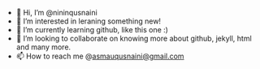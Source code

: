 - 👋 Hi, I’m @nininqusnaini
- 👀 I’m interested in leraning something new!
- 🌱 I’m currently learning github, like this one :)
- 💞️ I’m looking to collaborate on knowing more about github, jekyll, html and many more.
- 📫 How to reach me @asmauqusnaini@gmail.com

<!---
nininqusnaini/nininqusnaini is a ✨ special ✨ repository because its `README.md` (this file) appears on your GitHub profile.
You can click the Preview link to take a look at your changes.
--->
